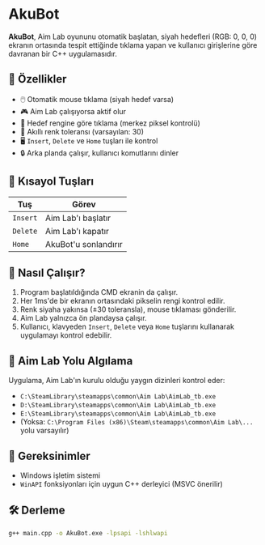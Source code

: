 # AkuBot

**AkuBot**, Aim Lab oyununu otomatik başlatan, siyah hedefleri (RGB: 0, 0, 0) ekranın ortasında tespit ettiğinde tıklama yapan ve kullanıcı girişlerine göre davranan bir C++ uygulamasıdır.

## 🔧 Özellikler

- 🖱️ Otomatik mouse tıklama (siyah hedef varsa)
- 🎮 Aim Lab çalışıyorsa aktif olur
- 🎯 Hedef rengine göre tıklama (merkez piksel kontrolü)
- 🧠 Akıllı renk toleransı (varsayılan: 30)
- 🖥️ `Insert`, `Delete` ve `Home` tuşları ile kontrol
- 🔒 Arka planda çalışır, kullanıcı komutlarını dinler

## 🔑 Kısayol Tuşları

| Tuş       | Görev                         |
|-----------|-------------------------------|
| `Insert`  | Aim Lab'ı başlatır            |
| `Delete`  | Aim Lab'ı kapatır             |
| `Home`    | AkuBot'u sonlandırır          |

## 🚀 Nasıl Çalışır?

1. Program başlatıldığında CMD ekranin da çalışır.
2. Her 1ms'de bir ekranın ortasındaki pikselin rengi kontrol edilir.
3. Renk siyaha yakınsa (±30 toleransla), mouse tıklaması gönderilir.
4. Aim Lab yalnızca ön plandaysa çalışır.
5. Kullanıcı, klavyeden `Insert`, `Delete` veya `Home` tuşlarını kullanarak uygulamayı kontrol edebilir.

## 📁 Aim Lab Yolu Algılama

Uygulama, Aim Lab'ın kurulu olduğu yaygın dizinleri kontrol eder:

- `C:\SteamLibrary\steamapps\common\Aim Lab\AimLab_tb.exe`
- `D:\SteamLibrary\steamapps\common\Aim Lab\AimLab_tb.exe`
- `E:\SteamLibrary\steamapps\common\Aim Lab\AimLab_tb.exe`
- (Yoksa: `C:\Program Files (x86)\Steam\steamapps\common\Aim Lab\...` yolu varsayılır)

## 🧪 Gereksinimler

- Windows işletim sistemi
- `WinAPI` fonksiyonları için uygun C++ derleyici (MSVC önerilir)

## 🛠️ Derleme

```bash
g++ main.cpp -o AkuBot.exe -lpsapi -lshlwapi
